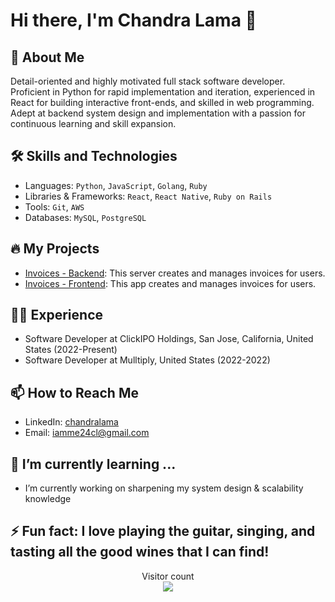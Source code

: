 
# Hi there, I'm Chandra Lama 👋

## 🚀 About Me
Detail-oriented and highly motivated full stack software developer. Proficient in Python for rapid implementation and iteration, experienced in React for building interactive front-ends, and skilled in web programming. Adept at backend system design and implementation with a passion for continuous learning and skill expansion.

## 🛠 Skills and Technologies
- Languages: `Python`, `JavaScript`, `Golang`, `Ruby`
- Libraries & Frameworks: `React`, `React Native`, `Ruby on Rails`
- Tools: `Git`, `AWS`
- Databases: `MySQL`, `PostgreSQL`

## 🔥 My Projects
- [Invoices - Backend](https://github.com/iamme24cl/invoices-backend): This server creates and manages invoices for users.
- [Invoices - Frontend](https://github.com/iamme24cl/invoices-frontend): This app creates and manages invoices for users.

## 👨‍💻 Experience
- Software Developer at ClickIPO Holdings, San Jose, California, United States (2022-Present)
- Software Developer at Mulltiply, United States (2022-2022)

## 📫 How to Reach Me
- LinkedIn: [chandralama](www.linkedin.com/in/chandralama)
- Email: [iamme24cl@gmail.com](mailto:iamme24cl@gmail.com)

<!-- Optional sections -->
## 🌱 I’m currently learning ...
- I’m currently working on sharpening my system design & scalability knowledge

## ⚡ Fun fact: I love playing the guitar, singing, and tasting all the good wines that I can find!

<!-- Visitor count (optional) -->
<p align="center"> 
  Visitor count<br>
  <img src="https://profile-counter.glitch.me/iamme24cl/count.svg" />
</p>
